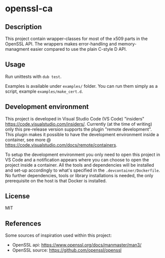 # openssl-ca

## Description

This project contain wrapper-classes for most of the x509 parts in the OpenSSL
API. The wrappers makes error-handling and memory-managment easier compared to
use the plain C-style D API.

## Usage

Run unittests with `dub test`.

Examples is available under `examples/` folder. You can run them simply as a
script, example `examples/make_cert.d`.

## Development environment

This project is developed in Visual Studio Code (VS Code) "insiders"
<https://code.visualstudio.com/insiders/>. Currently (at the time of writing)
only this pre-release version supports the plugin "remote development". This
plugin makes it possible to have the development environment inside a
container, see more @ <https://code.visualstudio.com/docs/remote/containers>.

To setup the development environment you only need to open this project in VS
Code and a notification appears where you can choose to open the project inside
a container. All the tools and dependencies will be installed and set-up
accordingly to what's specified in the `.devcontainer/Dockerfile`. No further
dependencies, tools or library installations is needed, the only prerequisite
on the host is that Docker is installed.

## License

MIT

## References

Some sources of inspiration used within this project:

* OpenSSL api: <https://www.openssl.org/docs/manmaster/man3/>
* OpenSSL source: <https://github.com/openssl/openssl>
